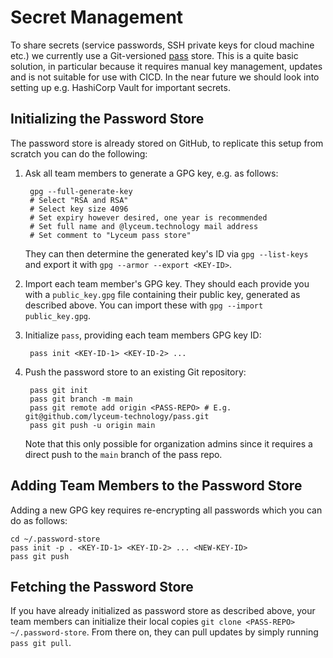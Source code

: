 # Secret Management

To share secrets (service passwords, SSH private keys for cloud machine etc.)
we currently use a Git-versioned [pass](https://www.passwordstore.org) store.
This is a quite basic solution, in particular because it requires manual key
management, updates and is not suitable for use with CICD. In the near future
we should look into setting up e.g. HashiCorp Vault for important secrets.

## Initializing the Password Store

The password store is already stored on GitHub, to replicate this setup from
scratch you can do the following:

1. Ask all team members to generate a GPG key, e.g. as follows:

        gpg --full-generate-key
        # Select "RSA and RSA"
        # Select key size 4096
        # Set expiry however desired, one year is recommended
        # Set full name and @lyceum.technology mail address
        # Set comment to "Lyceum pass store"

   They can then determine the generated key's ID via `gpg --list-keys` and
   export it with `gpg --armor --export <KEY-ID>`.

2. Import each team member's GPG key. They should each provide you with a
   `public_key.gpg` file containing their public key, generated as described
   above.  You can import these with `gpg --import public_key.gpg`.

3. Initialize `pass`, providing each team members GPG key ID:

        pass init <KEY-ID-1> <KEY-ID-2> ...

4. Push the password store to an existing Git repository:

        pass git init
        pass git branch -m main
        pass git remote add origin <PASS-REPO> # E.g. git@github.com/lyceum-technology/pass.git
        pass git push -u origin main

   Note that this only possible for organization admins since it requires a
   direct push to the `main` branch of the pass repo.

## Adding Team Members to the Password Store

Adding a new GPG key requires re-encrypting all passwords which you can do as
follows:

```
cd ~/.password-store
pass init -p . <KEY-ID-1> <KEY-ID-2> ... <NEW-KEY-ID>
pass git push
```

## Fetching the Password Store

If you have already initialized as password store as described above, your team
members can initialize their local copies `git clone <PASS-REPO>
~/.password-store`. From there on, they can pull updates by simply running `pass
git pull`.
